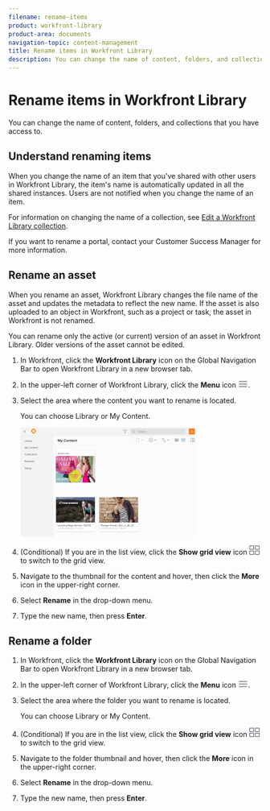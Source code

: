 ```yaml
---
filename: rename-items
product: workfront-library
product-area: documents
navigation-topic: content-management
title: Rename items in Workfront Library
description: You can change the name of content, folders, and collections that you have access to.
---
```


# Rename items in Workfront Library

You can change the name of content, folders, and collections that you have access to.

## Understand renaming items

When you change the name of an item that you've shared with other users in Workfront Library, the item's name is automatically updated in all the shared instances. Users are not notified when you change the name of an item.

For information on changing the name of a collection, see [Edit a Workfront Library collection](../../workfront-library/content-management/collections/edit-a-collection.md).

If you want to rename a portal, contact your Customer Success Manager for more information.

## Rename an asset

When you rename an asset, Workfront Library changes the file name of the asset and updates the metadata to reflect the new name. If the asset is also uploaded to an object in Workfront, such as a project or task, the asset in Workfront is not renamed.

You can rename only the active (or current) version of an asset in Workfront Library. Older versions of the asset cannot be edited.

1. In Workfront, click the **Workfront Library** icon on the Global Navigation Bar to open Workfront Library in a new browser tab. 
1. In the upper-left corner of Workfront Library, click the **Menu** icon ![](assets/library-menu-icon.png).
1. Select the area where the content you want to rename is located.

   You can choose Library or My Content.

   ![](assets/library-left-panel---new-350x217.png)

1. (Conditional) If you are in the list view, click the **Show grid view** icon ![](assets/grid-view-icon.png) to switch to the grid view.
1. Navigate to the thumbnail for the content and hover, then click the **More** icon in the upper-right corner.
1. Select **Rename** in the drop-down menu.
1. Type the new name, then press **Enter**.

## Rename a folder

1. In Workfront, click the **Workfront Library** icon on the Global Navigation Bar to open Workfront Library in a new browser tab. 
1. In the upper-left corner of Workfront Library, click the **Menu** icon ![](assets/library-menu-icon.png).
1. Select the area where the folder you want to rename is located.

   You can choose Library or My Content.

1. (Conditional) If you are in the list view, click the **Show grid view** icon ![](assets/grid-view-icon.png) to switch to the grid view.
1. Navigate to the folder thumbnail and hover, then click the **More** icon in the upper-right corner.
1. Select **Rename** in the drop-down menu.
1. Type the new name, then press **Enter**.

